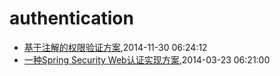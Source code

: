 # authentication
* [基于注解的权限验证方案](/2014/2014-11-30-annotation-auth),2014-11-30 06:24:12
* [一种Spring Security Web认证实现方案](/2014/2014-03-23-spring-security-web-auth-plan),2014-03-23 06:21:00
